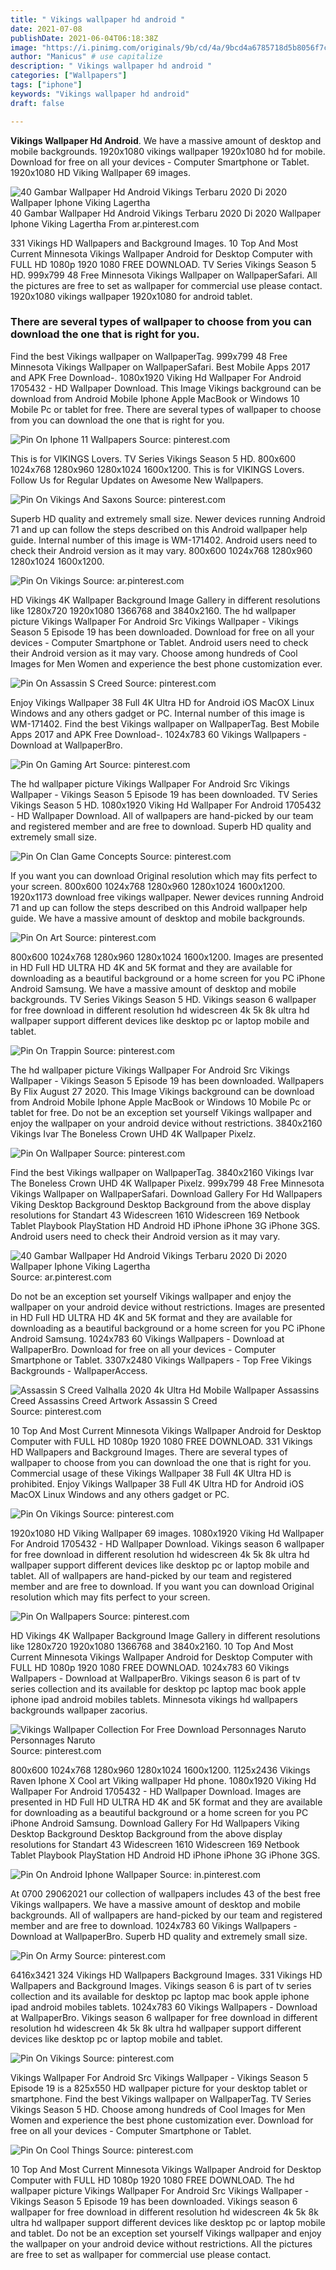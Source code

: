 ```yaml
---
title: " Vikings wallpaper hd android "
date: 2021-07-08
publishDate: 2021-06-04T06:18:38Z
image: "https://i.pinimg.com/originals/9b/cd/4a/9bcd4a6785718d5b8056f7c086261f21.jpg"
author: "Manicus" # use capitalize
description: " Vikings wallpaper hd android "
categories: ["Wallpapers"]
tags: ["iphone"]
keywords: "Vikings wallpaper hd android"
draft: false

---
```



**Vikings Wallpaper Hd Android**. We have a massive amount of desktop and mobile backgrounds. 1920x1080 vikings wallpaper 1920x1080 hd for mobile. Download for free on all your devices - Computer Smartphone or Tablet. 1920x1080 HD Viking Wallpaper 69 images.

![40 Gambar Wallpaper Hd Android Vikings Terbaru 2020 Di 2020 Wallpaper Iphone Viking Lagertha](https://i.pinimg.com/564x/fe/d9/7b/fed97b57e5a0c41e70e198719a4549a1.jpg "40 Gambar Wallpaper Hd Android Vikings Terbaru 2020 Di 2020 Wallpaper Iphone Viking Lagertha")
40 Gambar Wallpaper Hd Android Vikings Terbaru 2020 Di 2020 Wallpaper Iphone Viking Lagertha From ar.pinterest.com


331 Vikings HD Wallpapers and Background Images. 10 Top And Most Current Minnesota Vikings Wallpaper Android for Desktop Computer with FULL HD 1080p 1920 1080 FREE DOWNLOAD. TV Series Vikings Season 5 HD. 999x799 48 Free Minnesota Vikings Wallpaper on WallpaperSafari. All the pictures are free to set as wallpaper for commercial use please contact. 1920x1080 vikings wallpaper 1920x1080 for android tablet.

### There are several types of wallpaper to choose from you can download the one that is right for you.

Find the best Vikings wallpaper on WallpaperTag. 999x799 48 Free Minnesota Vikings Wallpaper on WallpaperSafari. Best Mobile Apps 2017 and APK Free Download-. 1080x1920 Viking Hd Wallpaper For Android 1705432 - HD Wallpaper Download. This Image Vikings background can be download from Android Mobile Iphone Apple MacBook or Windows 10 Mobile Pc or tablet for free. There are several types of wallpaper to choose from you can download the one that is right for you.


![Pin On Iphone 11 Wallpapers](https://i.pinimg.com/originals/84/d4/e2/84d4e28e30ef9f51916dad9c910b4c8f.jpg "Pin On Iphone 11 Wallpapers")
Source: pinterest.com

This is for VIKINGS Lovers. TV Series Vikings Season 5 HD. 800x600 1024x768 1280x960 1280x1024 1600x1200. This is for VIKINGS Lovers. Follow Us for Regular Updates on Awesome New Wallpapers.

![Pin On Vikings And Saxons](https://i.pinimg.com/originals/b7/f5/a2/b7f5a2a9beab6b2e516efd1660de6a01.jpg "Pin On Vikings And Saxons")
Source: pinterest.com

Superb HD quality and extremely small size. Newer devices running Android 71 and up can follow the steps described on this Android wallpaper help guide. Internal number of this image is WM-171402. Android users need to check their Android version as it may vary. 800x600 1024x768 1280x960 1280x1024 1600x1200.

![Pin On Vikings](https://i.pinimg.com/originals/e0/df/76/e0df76e403eef581d91e22f0d6aac482.jpg "Pin On Vikings")
Source: ar.pinterest.com

HD Vikings 4K Wallpaper Background Image Gallery in different resolutions like 1280x720 1920x1080 1366768 and 3840x2160. The hd wallpaper picture Vikings Wallpaper For Android Src Vikings Wallpaper - Vikings Season 5 Episode 19 has been downloaded. Download for free on all your devices - Computer Smartphone or Tablet. Android users need to check their Android version as it may vary. Choose among hundreds of Cool Images for Men Women and experience the best phone customization ever.

![Pin On Assassin S Creed](https://i.pinimg.com/originals/b5/26/a5/b526a5df6826ee9fb15b6d94de355853.jpg "Pin On Assassin S Creed")
Source: pinterest.com

Enjoy Vikings Wallpaper 38 Full 4K Ultra HD for Android iOS MacOX Linux Windows and any others gadget or PC. Internal number of this image is WM-171402. Find the best Vikings wallpaper on WallpaperTag. Best Mobile Apps 2017 and APK Free Download-. 1024x783 60 Vikings Wallpapers - Download at WallpaperBro.

![Pin On Gaming Art](https://i.pinimg.com/736x/1b/a2/4b/1ba24baa7464732d2aebecbdc0946da8.jpg "Pin On Gaming Art")
Source: pinterest.com

The hd wallpaper picture Vikings Wallpaper For Android Src Vikings Wallpaper - Vikings Season 5 Episode 19 has been downloaded. TV Series Vikings Season 5 HD. 1080x1920 Viking Hd Wallpaper For Android 1705432 - HD Wallpaper Download. All of wallpapers are hand-picked by our team and registered member and are free to download. Superb HD quality and extremely small size.

![Pin On Clan Game Concepts](https://i.pinimg.com/originals/40/1c/56/401c56abb16a33d8502be62fd15d085f.jpg "Pin On Clan Game Concepts")
Source: pinterest.com

If you want you can download Original resolution which may fits perfect to your screen. 800x600 1024x768 1280x960 1280x1024 1600x1200. 1920x1173 download free vikings wallpaper. Newer devices running Android 71 and up can follow the steps described on this Android wallpaper help guide. We have a massive amount of desktop and mobile backgrounds.

![Pin On Art](https://i.pinimg.com/originals/b6/49/14/b649144c6c74ece73aa851d6d5b8acf4.jpg "Pin On Art")
Source: pinterest.com

800x600 1024x768 1280x960 1280x1024 1600x1200. Images are presented in HD Full HD ULTRA HD 4K and 5K format and they are available for downloading as a beautiful background or a home screen for you PC iPhone Android Samsung. We have a massive amount of desktop and mobile backgrounds. TV Series Vikings Season 5 HD. Vikings season 6 wallpaper for free download in different resolution hd widescreen 4k 5k 8k ultra hd wallpaper support different devices like desktop pc or laptop mobile and tablet.

![Pin On Trappin](https://i.pinimg.com/originals/d8/04/73/d80473da8d5ab20a2b02a6ed82c92a06.jpg "Pin On Trappin")
Source: pinterest.com

The hd wallpaper picture Vikings Wallpaper For Android Src Vikings Wallpaper - Vikings Season 5 Episode 19 has been downloaded. Wallpapers By Flix August 27 2020. This Image Vikings background can be download from Android Mobile Iphone Apple MacBook or Windows 10 Mobile Pc or tablet for free. Do not be an exception set yourself Vikings wallpaper and enjoy the wallpaper on your android device without restrictions. 3840x2160 Vikings Ivar The Boneless Crown UHD 4K Wallpaper Pixelz.

![Pin On Wallpaper](https://i.pinimg.com/originals/19/56/17/195617d3f43cf4e9748a11e1b53dfbbd.jpg "Pin On Wallpaper")
Source: pinterest.com

Find the best Vikings wallpaper on WallpaperTag. 3840x2160 Vikings Ivar The Boneless Crown UHD 4K Wallpaper Pixelz. 999x799 48 Free Minnesota Vikings Wallpaper on WallpaperSafari. Download Gallery For Hd Wallpapers Viking Desktop Background Desktop Background from the above display resolutions for Standart 43 Widescreen 1610 Widescreen 169 Netbook Tablet Playbook PlayStation HD Android HD iPhone iPhone 3G iPhone 3GS. Android users need to check their Android version as it may vary.

![40 Gambar Wallpaper Hd Android Vikings Terbaru 2020 Di 2020 Wallpaper Iphone Viking Lagertha](https://i.pinimg.com/564x/fe/d9/7b/fed97b57e5a0c41e70e198719a4549a1.jpg "40 Gambar Wallpaper Hd Android Vikings Terbaru 2020 Di 2020 Wallpaper Iphone Viking Lagertha")
Source: ar.pinterest.com

Do not be an exception set yourself Vikings wallpaper and enjoy the wallpaper on your android device without restrictions. Images are presented in HD Full HD ULTRA HD 4K and 5K format and they are available for downloading as a beautiful background or a home screen for you PC iPhone Android Samsung. 1024x783 60 Vikings Wallpapers - Download at WallpaperBro. Download for free on all your devices - Computer Smartphone or Tablet. 3307x2480 Vikings Wallpapers - Top Free Vikings Backgrounds - WallpaperAccess.

![Assassin S Creed Valhalla 2020 4k Ultra Hd Mobile Wallpaper Assassins Creed Assassins Creed Artwork Assassin S Creed](https://i.pinimg.com/originals/84/39/ef/8439efe44530d2e785b8e673ef1f4d30.jpg "Assassin S Creed Valhalla 2020 4k Ultra Hd Mobile Wallpaper Assassins Creed Assassins Creed Artwork Assassin S Creed")
Source: pinterest.com

10 Top And Most Current Minnesota Vikings Wallpaper Android for Desktop Computer with FULL HD 1080p 1920 1080 FREE DOWNLOAD. 331 Vikings HD Wallpapers and Background Images. There are several types of wallpaper to choose from you can download the one that is right for you. Commercial usage of these Vikings Wallpaper 38 Full 4K Ultra HD is prohibited. Enjoy Vikings Wallpaper 38 Full 4K Ultra HD for Android iOS MacOX Linux Windows and any others gadget or PC.

![Pin On Vikings](https://i.pinimg.com/474x/9b/ec/1c/9bec1ca5d850bc10163a61bfc47247f7.jpg "Pin On Vikings")
Source: pinterest.com

1920x1080 HD Viking Wallpaper 69 images. 1080x1920 Viking Hd Wallpaper For Android 1705432 - HD Wallpaper Download. Vikings season 6 wallpaper for free download in different resolution hd widescreen 4k 5k 8k ultra hd wallpaper support different devices like desktop pc or laptop mobile and tablet. All of wallpapers are hand-picked by our team and registered member and are free to download. If you want you can download Original resolution which may fits perfect to your screen.

![Pin On Wallpapers](https://i.pinimg.com/originals/a3/46/d1/a346d14d4d19a550b5174ace1753f34f.jpg "Pin On Wallpapers")
Source: pinterest.com

HD Vikings 4K Wallpaper Background Image Gallery in different resolutions like 1280x720 1920x1080 1366768 and 3840x2160. 10 Top And Most Current Minnesota Vikings Wallpaper Android for Desktop Computer with FULL HD 1080p 1920 1080 FREE DOWNLOAD. 1024x783 60 Vikings Wallpapers - Download at WallpaperBro. Vikings season 6 is part of tv series collection and its available for desktop pc laptop mac book apple iphone ipad android mobiles tablets. Minnesota vikings hd wallpapers backgrounds wallpaper zacorius.

![Vikings Wallpaper Collection For Free Download Personnages Naruto Personnages Naruto](https://i.pinimg.com/originals/c3/a9/2b/c3a92b91122253136895358592cc1425.jpg "Vikings Wallpaper Collection For Free Download Personnages Naruto Personnages Naruto")
Source: pinterest.com

800x600 1024x768 1280x960 1280x1024 1600x1200. 1125x2436 Vikings Raven Iphone X Cool art Viking wallpaper Hd phone. 1080x1920 Viking Hd Wallpaper For Android 1705432 - HD Wallpaper Download. Images are presented in HD Full HD ULTRA HD 4K and 5K format and they are available for downloading as a beautiful background or a home screen for you PC iPhone Android Samsung. Download Gallery For Hd Wallpapers Viking Desktop Background Desktop Background from the above display resolutions for Standart 43 Widescreen 1610 Widescreen 169 Netbook Tablet Playbook PlayStation HD Android HD iPhone iPhone 3G iPhone 3GS.

![Pin On Android Iphone Wallpaper](https://i.pinimg.com/564x/76/4d/27/764d2747305842aa46a916f270d87e11.jpg "Pin On Android Iphone Wallpaper")
Source: in.pinterest.com

At 0700 29062021 our collection of wallpapers includes 43 of the best free Vikings wallpapers. We have a massive amount of desktop and mobile backgrounds. All of wallpapers are hand-picked by our team and registered member and are free to download. 1024x783 60 Vikings Wallpapers - Download at WallpaperBro. Superb HD quality and extremely small size.

![Pin On Army](https://i.pinimg.com/originals/d8/bf/14/d8bf141555ea2ee806ea4c21f5395832.jpg "Pin On Army")
Source: pinterest.com

6416x3421 324 Vikings HD Wallpapers Background Images. 331 Vikings HD Wallpapers and Background Images. Vikings season 6 is part of tv series collection and its available for desktop pc laptop mac book apple iphone ipad android mobiles tablets. 1024x783 60 Vikings Wallpapers - Download at WallpaperBro. Vikings season 6 wallpaper for free download in different resolution hd widescreen 4k 5k 8k ultra hd wallpaper support different devices like desktop pc or laptop mobile and tablet.

![Pin On Vikings](https://i.pinimg.com/originals/3a/47/2f/3a472f01df84c9d392ad1394a8cc5a96.jpg "Pin On Vikings")
Source: pinterest.com

Vikings Wallpaper For Android Src Vikings Wallpaper - Vikings Season 5 Episode 19 is a 825x550 HD wallpaper picture for your desktop tablet or smartphone. Find the best Vikings wallpaper on WallpaperTag. TV Series Vikings Season 5 HD. Choose among hundreds of Cool Images for Men Women and experience the best phone customization ever. Download for free on all your devices - Computer Smartphone or Tablet.

![Pin On Cool Things](https://i.pinimg.com/originals/9b/cd/4a/9bcd4a6785718d5b8056f7c086261f21.jpg "Pin On Cool Things")
Source: pinterest.com

10 Top And Most Current Minnesota Vikings Wallpaper Android for Desktop Computer with FULL HD 1080p 1920 1080 FREE DOWNLOAD. The hd wallpaper picture Vikings Wallpaper For Android Src Vikings Wallpaper - Vikings Season 5 Episode 19 has been downloaded. Vikings season 6 wallpaper for free download in different resolution hd widescreen 4k 5k 8k ultra hd wallpaper support different devices like desktop pc or laptop mobile and tablet. Do not be an exception set yourself Vikings wallpaper and enjoy the wallpaper on your android device without restrictions. All the pictures are free to set as wallpaper for commercial use please contact.


